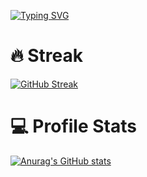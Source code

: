 [![Typing SVG](https://readme-typing-svg.demolab.com?font=Roboto+Slab&pause=1000&center=true&vCenter=true&width=500&lines=Cross-Platform+Mobile+Application+Developer;Started+with+React+Native;Currently+I'm+focusing+in+development+with+Flutter;Chill+_+Code+_+Coffee)](https://git.io/typing-svg)

# 🔥 Streak
[![GitHub Streak](https://streak-stats.demolab.com?user=chitkoo&theme=buefy-dark&hide_border=true)](https://git.io/streak-stats)

# 💻 Profile Stats
[![Anurag's GitHub stats](https://github-readme-stats.vercel.app/api?username=anuraghazra)](https://github.com/anuraghazra/github-readme-stats)
